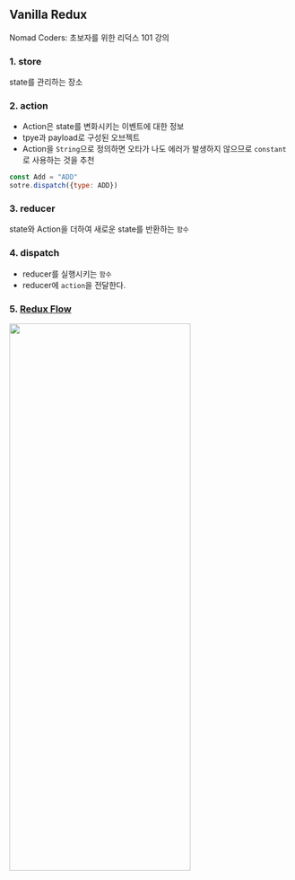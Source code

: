 Vanilla Redux
------------

Nomad Coders: 초보자를 위한 리덕스 101 강의

### 1. store

 state를 관리하는 장소


### 2. action

+ Action은 state를 변화시키는 이벤트에 대한 정보 
+ tpye과 payload로 구성된 오브젝트
+ Action을 `String`으로 정의하면 오타가 나도 에러가 발생하지 않으므로 `constant`로 사용하는 것을 추천
~~~js
const Add = "ADD"
sotre.dispatch({type: ADD})
~~~


### 3. reducer

state와 Action을 더하여 새로운 state를 반환하는 `함수`


### 4. dispatch

+ reducer를 실행시키는 `함수`
+ reducer에 `action`을 전달한다.


### 5. [Redux Flow](https://qiita.com/mpyw/items/a816c6380219b1d5a3bf?utm_campaign=popular_items&utm_medium=feed&utm_source=popular_items)
<img src = "https://user-images.githubusercontent.com/58601325/141257834-07a497a5-9f23-4a8c-bd41-a8bb85a6be45.png"
     width= '80%'
     height= '50%'
/>

